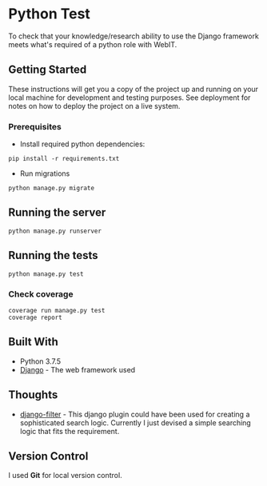 # Python Test

To check that your knowledge/research ability to use the Django framework meets what's required of a python role with WebIT.

## Getting Started

These instructions will get you a copy of the project up and running on your local machine for development and testing purposes. See deployment for notes on how to deploy the project on a live system.

### Prerequisites

* Install required python dependencies:

```
pip install -r requirements.txt
```

* Run migrations

```
python manage.py migrate
```

## Running the server

```
python manage.py runserver
```

## Running the tests
```
python manage.py test
```

### Check coverage

```
coverage run manage.py test
coverage report
```

## Built With

* Python 3.7.5
* [Django](https://www.djangoproject.com/) - The web framework used

## Thoughts

* [django-filter](https://django-filter.readthedocs.io/en/master/) - 
This django plugin could have been used for creating a sophisticated search logic. 
Currently I just devised a simple searching logic that fits the requirement.

## Version Control

I used **Git** for local version control.